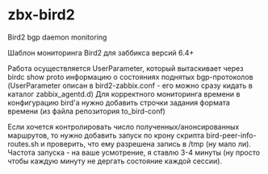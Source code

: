 # zbx-bird2
Bird2 bgp daemon monitoring

Шаблон мониторинга Bird2 для заббикса версий 6.4+

Работа осуществляется UserParameter, который вытаскивает через birdc show proto информацию о состояниях поднятых bgp-протоколов (UserParameter описан в bird2-zabbix.conf - его можно сразу кидать в каталог zabbix_agentd.d)
Для корректного мониторинга времени в конфигурацию bird'а нужно добавить строчки задания формата времени (из файла репозитория to_bird-conf)

Если хочется контролировать число полученных/анонсированных маршрутов, то нужно добавить запуск по крону скрипта bird-peer-info-routes.sh и проверить, что ему разрешена запись в /tmp (ну мало ли). Частота запуска - на ваше усмотрение, я ставлю 3-4 минуты (ну просто чтобы каждую минуту не дергать состояние каждой сессии).
